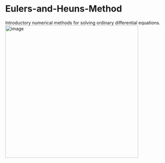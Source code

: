 # Eulers-and-Heuns-Method
Introductory numerical methods for solving ordinary differential equations.
<img width="421" alt="image" src="https://user-images.githubusercontent.com/106856325/171988043-d381485e-ac5c-4398-8bef-39cf2c963f49.png">
